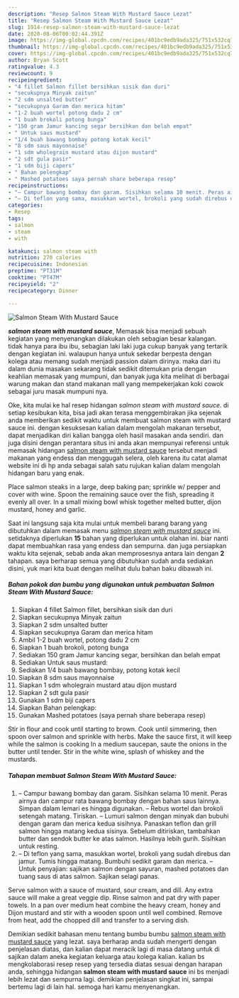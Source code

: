 ```yaml
---
description: "Resep Salmon Steam With Mustard Sauce Lezat"
title: "Resep Salmon Steam With Mustard Sauce Lezat"
slug: 1914-resep-salmon-steam-with-mustard-sauce-lezat
date: 2020-08-06T00:02:44.391Z
image: https://img-global.cpcdn.com/recipes/401bc9edb9ada325/751x532cq70/salmon-steam-with-mustard-sauce-foto-resep-utama.jpg
thumbnail: https://img-global.cpcdn.com/recipes/401bc9edb9ada325/751x532cq70/salmon-steam-with-mustard-sauce-foto-resep-utama.jpg
cover: https://img-global.cpcdn.com/recipes/401bc9edb9ada325/751x532cq70/salmon-steam-with-mustard-sauce-foto-resep-utama.jpg
author: Bryan Scott
ratingvalue: 4.3
reviewcount: 9
recipeingredient:
- "4 fillet Salmon fillet bersihkan sisik dan duri"
- "secukupnya Minyak zaitun"
- "2 sdm unsalted butter"
- "secukupnya Garam dan merica hitam"
- "1-2 buah wortel potong dadu 2 cm"
- "1 buah brokoli potong bunga"
- "150 gram Jamur kancing segar bersihkan dan belah empat"
- " Untuk saus mustard"
- "1/4 buah bawang bombay potong kotak kecil"
- "8 sdm saus mayonnaise"
- "1 sdm wholegrain mustard atau dijon mustard"
- "2 sdt gula pasir"
- "1 sdm biji capers"
- " Bahan pelengkap"
- " Mashed potatoes saya pernah share beberapa resep"
recipeinstructions:
- "– Campur bawang bombay dan garam. Sisihkan selama 10 menit. Peras airnya dan campur rata bawang bombay dengan bahan saus lainnya. Simpan dalam lemari es hingga digunakan. – Rebus wortel dan brokoli setengah matang. Tiriskan. – Lumuri salmon dengan minyak dan bubuhi dengan garam dan merica kedua sisihnya. Panaskan teflon dan grill salmon hingga matang kedua sisinya. Sebelum ditiriskan, tambahkan butter dan sendok butter ke atas salmon. Hasilnya lebih gurih. Sisihkan untuk resting."
- "– Di teflon yang sama, masukkan wortel, brokoli yang sudah direbus dan jamur. Tumis hingga matang. Bumbuhi sedikit garam dan merica. – Untuk penyajian: sajikan salmon dengan sayuran, mashed potatoes dan tuang saus di atas salmon. Sajikan selagi panas."
categories:
- Resep
tags:
- salmon
- steam
- with

katakunci: salmon steam with 
nutrition: 270 calories
recipecuisine: Indonesian
preptime: "PT31M"
cooktime: "PT47M"
recipeyield: "2"
recipecategory: Dinner

---
```



![Salmon Steam With Mustard Sauce](https://img-global.cpcdn.com/recipes/401bc9edb9ada325/751x532cq70/salmon-steam-with-mustard-sauce-foto-resep-utama.jpg)

<b><i>salmon steam with mustard sauce</i></b>, Memasak bisa menjadi sebuah kegiatan yang menyenangkan dilakukan oleh sebagian besar kalangan. tidak hanya para ibu ibu, sebagian laki laki juga cukup banyak yang tertarik dengan kegiatan ini. walaupun hanya untuk sekedar berpesta dengan kolega atau memang sudah menjadi passion dalam dirinya. maka dari itu dalam dunia masakan sekarang tidak sedikit ditemukan pria dengan keahlian memasak yang mumpuni, dan banyak juga kita melihat di berbagai warung makan dan stand makanan mall yang mempekerjakan koki cowok sebagai juru masak mumpuni nya.

Oke, kita mulai ke hal resep hidangan <i>salmon steam with mustard sauce</i>. di setiap kesibukan kita, bisa jadi akan terasa menggembirakan jika sejenak anda memberikan sedikit waktu untuk membuat salmon steam with mustard sauce ini. dengan kesuksesan kalian dalam mengolah makanan tersebut, dapat menjadikan diri kalian bangga oleh hasil masakan anda sendiri. dan juga disini dengan perantara situs ini anda akan mempunyai referensi untuk memasak hidangan <u>salmon steam with mustard sauce</u> tersebut menjadi makanan yang endess dan menggugah selera, oleh karena itu catat alamat website ini di hp anda sebagai salah satu rujukan kalian dalam mengolah hidangan baru yang enak.

Place salmon steaks in a large, deep baking pan; sprinkle w/ pepper and cover with wine. Spoon the remaining sauce over the fish, spreading it evenly all over. In a small mixing bowl whisk together melted butter, dijon mustard, honey and garlic.


Saat ini langsung saja kita mulai untuk membeli barang barang yang dibutuhkan dalam memasak menu <u><i>salmon steam with mustard sauce</i></u> ini. setidaknya diperlukan <b>15</b> bahan yang diperlukan untuk olahan ini. biar nanti dapat membuahkan rasa yang endess dan sempurna. dan juga persiapkan waktu kita sejenak, sebab anda akan memprosesnya antara lain dengan <b>2</b> tahapan. saya berharap semua yang dibutuhkan sudah anda sediakan disini, yuk mari kita buat dengan melihat dulu bahan baku dibawah ini.

<!--inarticleads1-->

##### Bahan pokok dan bumbu yang digunakan untuk pembuatan Salmon Steam With Mustard Sauce:

1. Siapkan 4 fillet Salmon fillet, bersihkan sisik dan duri
1. Siapkan secukupnya Minyak zaitun
1. Siapkan 2 sdm unsalted butter
1. Siapkan secukupnya Garam dan merica hitam
1. Ambil 1-2 buah wortel, potong dadu 2 cm
1. Siapkan 1 buah brokoli, potong bunga
1. Sediakan 150 gram Jamur kancing segar, bersihkan dan belah empat
1. Sediakan  Untuk saus mustard:
1. Sediakan 1/4 buah bawang bombay, potong kotak kecil
1. Siapkan 8 sdm saus mayonnaise
1. Siapkan 1 sdm wholegrain mustard atau dijon mustard
1. Siapkan 2 sdt gula pasir
1. Gunakan 1 sdm biji capers
1. Siapkan  Bahan pelengkap:
1. Gunakan  Mashed potatoes (saya pernah share beberapa resep)


Stir in flour and cook until starting to brown. Cook until simmering, then spoon over salmon and sprinkle with herbs. Make the sauce first, it will keep while the salmon is cooking In a medium saucepan, saute the onions in the butter until tender. Stir in the white wine, splash of whiskey and the mustards. 

<!--inarticleads2-->

##### Tahapan membuat Salmon Steam With Mustard Sauce:

1. – Campur bawang bombay dan garam. Sisihkan selama 10 menit. Peras airnya dan campur rata bawang bombay dengan bahan saus lainnya. Simpan dalam lemari es hingga digunakan. – Rebus wortel dan brokoli setengah matang. Tiriskan. – Lumuri salmon dengan minyak dan bubuhi dengan garam dan merica kedua sisihnya. Panaskan teflon dan grill salmon hingga matang kedua sisinya. Sebelum ditiriskan, tambahkan butter dan sendok butter ke atas salmon. Hasilnya lebih gurih. Sisihkan untuk resting.
1. – Di teflon yang sama, masukkan wortel, brokoli yang sudah direbus dan jamur. Tumis hingga matang. Bumbuhi sedikit garam dan merica. – Untuk penyajian: sajikan salmon dengan sayuran, mashed potatoes dan tuang saus di atas salmon. Sajikan selagi panas.


Serve salmon with a sauce of mustard, sour cream, and dill. Any extra sauce will make a great veggie dip. Rinse salmon and pat dry with paper towels. In a pan over medium heat combine the heavy cream, honey and Dijon mustard and stir with a wooden spoon until well combined. Remove from heat, add the chopped dill and transfer to a serving dish. 

Demikian sedikit bahasan menu tentang bumbu bumbu <u>salmon steam with mustard sauce</u> yang lezat. saya berharap anda sudah mengerti dengan penjelasan diatas, dan kalian dapat meracik lagi di masa datang untuk di sajikan dalam aneka kegiatan keluarga atau kolega kalian. kalian bs mengkolaborasi resep resep yang tersedia diatas sesuai dengan harapan anda, sehingga hidangan <b>salmon steam with mustard sauce</b> ini bs menjadi lebih lezat dan sempurna lagi. demikian penjelasan singkat ini, sampai bertemu lagi di lain hal. semoga hari kamu menyenangkan.

